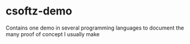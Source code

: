 csoftz-demo
===========

Contains one demo in several programming languages to document the many proof of concept I usually make
